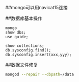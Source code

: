 ##mongo可以用navicat15连接

##数据库基本操作

```mongo
mongo
show dbs;
use guide;

show collections;
db.sysconfig.find();
db.sysconfig.insert(xxx,yyy);
```

##数据文件修复

```bash
mongod --repair --dbpath=/data
```

